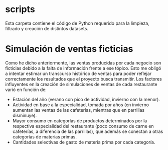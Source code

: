 # scripts

Esta carpeta contiene el código de Python requerido para la limpieza, filtrado y creación de distintos datasets.

# Simulación de ventas ficticias

Como he dicho anteriormente, las ventas producidas por cada negocio son ficticias debido a la falta de información frente a ese tópico. Esto me obligó a intentar estimar un transcurso histórico de ventas para poder reflejar correctamente los resultados que el proyecto busca transmitir. Los factores influyentes en la creación de simulaciones de ventas de cada restaurante varió en función de:
- Estación del año (verano con pico de actividad, invierno con la menor).
- Actividad en base a la especialidad, tomada por años (en invierno aumentan las ventas de las cafeterías, mientras que en parrillas disminuye).
- Mayor consumo en categorías de productos determinados por la respectiva especialidad del restaurante (poco consumo de carne en cafeterías, a diferencia de las parrillas), que además se conectan a otras categorías de materias primas.
- Cantidades selectivas de gasto de materia prima por cada categoría.